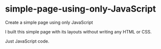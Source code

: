 # simple-page-using-only-JavaScript
Create a simple page using only JavaScript


I built this simple page with its layouts without writing any HTML or CSS. 

Just JavaScript code.
